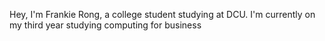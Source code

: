 Hey, I'm Frankie Rong, a college student studying at DCU. I'm currently on my third year studying computing for business
<!---
frankierong101/frankierong101 is a ✨ special ✨ repository because its `README.md` (this file) appears on your GitHub profile.
You can click the Preview link to take a look at your changes.
--->
